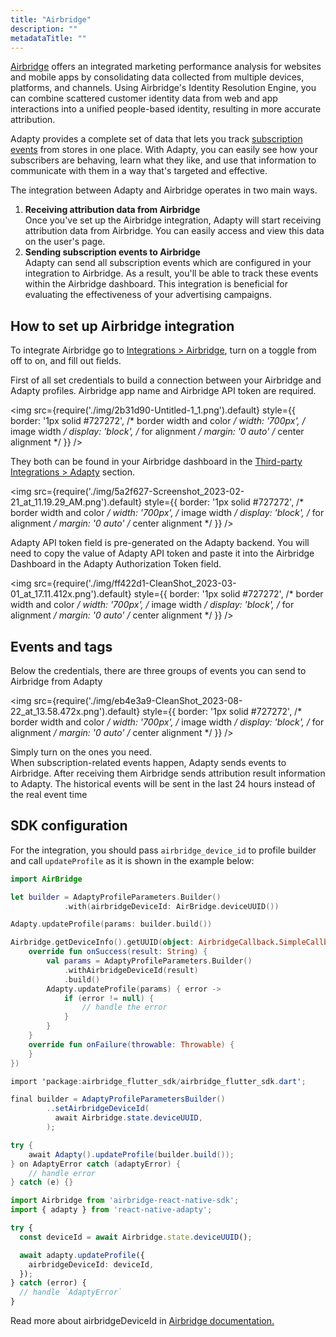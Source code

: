 ```yaml
---
title: "Airbridge"
description: ""
metadataTitle: ""
---
```


[Airbridge](https://www.airbridge.io/) offers an integrated marketing performance analysis for websites and mobile apps by consolidating data collected from multiple devices, platforms, and channels. Using Airbridge's Identity Resolution Engine, you can combine scattered customer identity data from web and app interactions into a unified people-based identity, resulting in more accurate attribution.

Adapty provides a complete set of data that lets you track [subscription events](events) from stores in one place. With Adapty, you can easily see how your subscribers are behaving, learn what they like, and use that information to communicate with them in a way that's targeted and effective. 

The integration between Adapty and Airbridge operates in two main ways.

1. **Receiving attribution data from Airbridge**  
   Once you've set up the Airbridge integration, Adapty will start receiving attribution data from Airbridge. You can easily access and view this data on the user's page.
2. **Sending subscription events to Airbridge**  
   Adapty can send all subscription events which are configured in your integration to Airbridge. As a result, you'll be able to track these events within the Airbridge dashboard. This integration is beneficial for evaluating the effectiveness of your advertising campaigns.

## How to set up Airbridge integration

To integrate Airbridge go to [Integrations > Airbridge](https://app.adapty.io/integrations/airbridge), turn on a toggle from off to on, and fill out fields.

First of all set credentials to build a connection between your Airbridge and Adapty profiles. Airbridge app name and Airbridge API token are required. 


<img
  src={require('./img/2b31d90-Untitled-1_1.png').default}
  style={{
    border: '1px solid #727272', /* border width and color */
    width: '700px', /* image width */
    display: 'block', /* for alignment */
    margin: '0 auto' /* center alignment */
  }}
/>





They both can be found in your Airbridge dashboard in the [Third-party Integrations > Adapty](https://app.airbridge.io/app/testad/integrations/third-party/adapty) section. 


<img
  src={require('./img/5a2f627-Screenshot_2023-02-21_at_11.19.29_AM.png').default}
  style={{
    border: '1px solid #727272', /* border width and color */
    width: '700px', /* image width */
    display: 'block', /* for alignment */
    margin: '0 auto' /* center alignment */
  }}
/>





Adapty API token field is pre-generated on the Adapty backend. You will need to copy the value of Adapty API token and paste it into the Airbridge Dashboard in the Adapty Authorization Token field.


<img
  src={require('./img/ff422d1-CleanShot_2023-03-01_at_17.11.412x.png').default}
  style={{
    border: '1px solid #727272', /* border width and color */
    width: '700px', /* image width */
    display: 'block', /* for alignment */
    margin: '0 auto' /* center alignment */
  }}
/>





## Events and tags

Below the credentials, there are three groups of events you can send to Airbridge from Adapty


<img
  src={require('./img/eb4e3a9-CleanShot_2023-08-22_at_13.58.472x.png').default}
  style={{
    border: '1px solid #727272', /* border width and color */
    width: '700px', /* image width */
    display: 'block', /* for alignment */
    margin: '0 auto' /* center alignment */
  }}
/>





Simply turn on the ones you need.  
When subscription-related events happen, Adapty sends events to Airbridge. After receiving them Airbridge sends attribution result information to Adapty. The historical events will be sent in the last 24 hours instead of the real event time

## SDK configuration

For the integration, you should pass `airbridge_device_id` to profile builder and call `updateProfile` as it is shown in the example below: 

```swift title="iOS (Swift)"
import AirBridge

let builder = AdaptyProfileParameters.Builder()
            .with(airbridgeDeviceId: AirBridge.deviceUUID())

Adapty.updateProfile(params: builder.build())
```
```kotlin title="Android (Kotlin)"
Airbridge.getDeviceInfo().getUUID(object: AirbridgeCallback.SimpleCallback<String>() {
    override fun onSuccess(result: String) {
        val params = AdaptyProfileParameters.Builder()
            .withAirbridgeDeviceId(result)
            .build()
        Adapty.updateProfile(params) { error ->
            if (error != null) {
                // handle the error
            }
        }
    }
    override fun onFailure(throwable: Throwable) {
    }
})
```
```csharp title="Flutter (Dart)"
import 'package:airbridge_flutter_sdk/airbridge_flutter_sdk.dart';

final builder = AdaptyProfileParametersBuilder()
        ..setAirbridgeDeviceId(
          await Airbridge.state.deviceUUID,
        );

try {
    await Adapty().updateProfile(builder.build());
} on AdaptyError catch (adaptyError) {
    // handle error
} catch (e) {}
```
```typescript title="React Native (TS)"
import Airbridge from 'airbridge-react-native-sdk';
import { adapty } from 'react-native-adapty';

try {
  const deviceId = await Airbridge.state.deviceUUID();

  await adapty.updateProfile({
    airbridgeDeviceId: deviceId,
  });
} catch (error) {
  // handle `AdaptyError`
}
```

Read more about airbridgeDeviceId in [Airbridge documentation.](https://developers.airbridge.io/v1.1-en/docs/airbridge-device-id)
